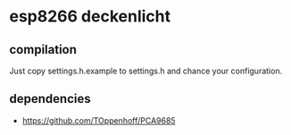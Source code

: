 # esp8266 deckenlicht

## compilation

Just copy settings.h.example to settings.h and chance your configuration.

## dependencies
* https://github.com/TOppenhoff/PCA9685

